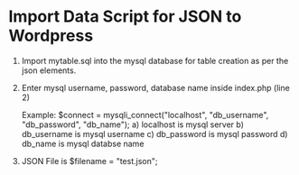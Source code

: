 # Import Data Script for JSON to Wordpress

1) Import mytable.sql into the mysql database for table creation as per the json elements.

2) Enter mysql username, password, database name inside index.php (line 2)

   Example: $connect = mysqli_connect("localhost", "db_username", "db_password", "db_name");
   a) localhost is mysql server
   b) db_username is mysql username
   c) db_password is mysql password
   d) db_name is mysql databse name

3) JSON File is $filename = "test.json";
	
